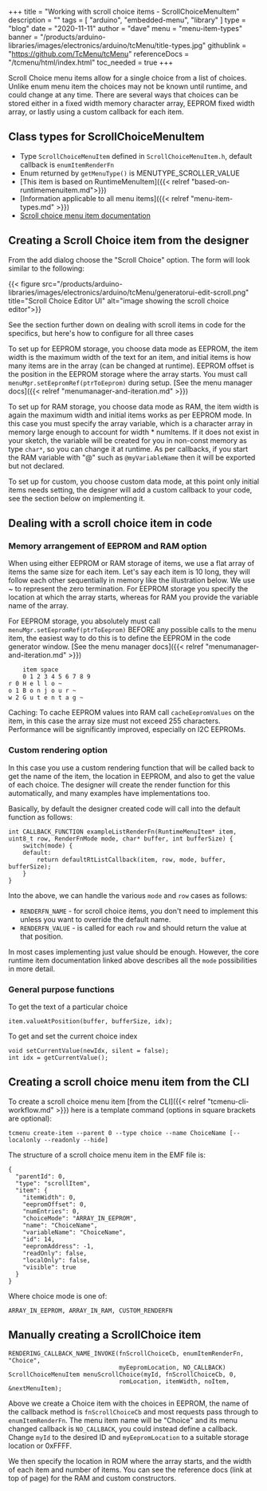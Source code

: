 +++
title = "Working with scroll choice items  - ScrollChoiceMenuItem"
description = ""
tags = [ "arduino", "embedded-menu", "library" ]
type = "blog"
date = "2020-11-11"
author =  "dave"
menu = "menu-item-types"
banner = "/products/arduino-libraries/images/electronics/arduino/tcMenu/title-types.jpg"
githublink = "https://github.com/TcMenu/tcMenu"
referenceDocs = "/tcmenu/html/index.html"
toc_needed = true
+++

Scroll Choice menu items allow for a single choice from a list of choices. Unlike enum menu item the choices may not be known until runtime, and could change at any time. There are several ways that choices can be stored either in a fixed width memory character array, EEPROM fixed width array, or lastly using a custom callback for each item.

## Class types for ScrollChoiceMenuItem

* Type `ScrollChoiceMenuItem` defined in `ScrollChoiceMenuItem.h`, default callback is `enumItemRenderFn`
* Enum returned by `getMenuType()` is MENUTYPE_SCROLLER_VALUE
* [This item is based on RuntimeMenuItem]({{< relref "based-on-runtimemenuitem.md">}})
* [Information applicable to all menu items]({{< relref "menu-item-types.md" >}})
* [Scroll choice menu item documentation](https://www.thecoderscorner.com/ref-docs/tcmenu/html/class_scroll_choice_menu_item.html)

## Creating a Scroll Choice item from the designer

From the add dialog choose the "Scroll Choice" option. The form will look similar to the following:

{{< figure src="/products/arduino-libraries/images/electronics/arduino/tcMenu/generatorui-edit-scroll.png" title="Scroll Choice Editor UI" alt="image showing the scroll choice editor">}}

See the section further down on dealing with scroll items in code for the specifics, but here's how to configure for all three cases

To set up for EEPROM storage, you choose data mode as EEPROM, the item width is the maximum width of the text for an item, and initial items is how many items are in the array (can be changed at runtime). EEPROM offset is the position in the EEPROM storage where the array starts. You must call `menuMgr.setEepromRef(ptrToEeprom)` during setup. [See the menu manager docs]({{< relref "menumanager-and-iteration.md" >}})

To set up for RAM storage, you choose data mode as RAM, the item width is again the maximum width and initial items works as per EEPROM mode. In this case you must specify the array variable, which is a character array in memory large enough to account for width * numItems. If it does not exist in your sketch, the variable will be created for you in non-const memory as type `char*`, so you can change it at runtime. As per callbacks, if you start the RAM variable with "@" such as `@myVariableName` then it will be exported but not declared.  

To set up for custom, you choose custom data mode, at this point only initial items needs setting, the designer will add a custom callback to your code, see the section below on implementing it.

## Dealing with a scroll choice item in code

### Memory arrangement of EEPROM and RAM option

When using either EEPROM or RAM storage of items, we use a flat array of items the same size for each item. Let's say each item is 10 long, they will follow each other sequentially in memory like the illustration below. We use ~ to represent the zero termination. For EEPROM storage you specify the location at which the array starts, whereas for RAM you provide the variable name of the array.

For EEPROM storage, you absolutely must call `menuMgr.setEepromRef(ptrToEeprom)` BEFORE any possible calls to the menu item, the easiest way to do this is to define the EEPROM in the code generator window. [See the menu manager docs]({{< relref "menumanager-and-iteration.md" >}})

        item space    
        0 1 2 3 4 5 6 7 8 9
    r 0 H e l l o ~
    o 1 B o n j o u r ~
    w 2 G u t e n t a g ~ 

Caching: To cache EEPROM values into RAM call `cacheEepromValues` on the item, in this case the array size must not exceed 255 characters. Performance will be significantly improved, especially on I2C EEPROMs.

### Custom rendering option

In this case you use a custom rendering function that will be called back to get the name of the item, the location in EEPROM, and also to get the value of each choice. The designer will create the render function for this automatically, and many examples have implementations too.

Basically, by default the designer created code will call into the default function as follows:

    int CALLBACK_FUNCTION exampleListRenderFn(RuntimeMenuItem* item, uint8_t row, RenderFnMode mode, char* buffer, int bufferSize) {
        switch(mode) {
        default:
            return defaultRtListCallback(item, row, mode, buffer, bufferSize);
        }
    }

Into the above, we can handle the various `mode` and `row` cases as follows:

* `RENDERFN_NAME` - for scroll choice items, you don't need to implement this unless you want to override the default name.
* `RENDERFN_VALUE` - is called for each `row` and should return the value at that position.

In most cases implementing just value should be enough. However, the core runtime item documentation linked above describes all the `mode` possibilities in more detail. 
  
### General purpose functions

To get the text of a particular choice

    item.valueAtPosition(buffer, bufferSize, idx);

To get and set the current choice index

    void setCurrentValue(newIdx, silent = false);
    int idx = getCurrentValue();

## Creating a scroll choice menu item from the CLI

To create a scroll choice menu item [from the CLI]({{< relref "tcmenu-cli-workflow.md" >}}) here is a template command (options in square brackets are optional):

    tcmenu create-item --parent 0 --type choice --name ChoiceName [--localonly --readonly --hide]

The structure of a scroll choice menu item in the EMF file is:

    {
      "parentId": 0,
      "type": "scrollItem",
      "item": {
        "itemWidth": 0,
        "eepromOffset": 0,
        "numEntries": 0,
        "choiceMode": "ARRAY_IN_EEPROM",
        "name": "ChoiceName",
        "variableName": "ChoiceName",
        "id": 14,
        "eepromAddress": -1,
        "readOnly": false,
        "localOnly": false,
        "visible": true
      }
    }

Where choice mode is one of: 
    
    ARRAY_IN_EEPROM, ARRAY_IN_RAM, CUSTOM_RENDERFN

## Manually creating a ScrollChoice item 

    RENDERING_CALLBACK_NAME_INVOKE(fnScrollChoiceCb, enumItemRenderFn, "Choice", 
                                   myEepromLocation, NO_CALLBACK)
    ScrollChoiceMenuItem menuScrollChoice(myId, fnScrollChoiceCb, 0, 
                                   romLocation, itemWidth, noItem, &nextMenuItem);

Above we create a Choice item with the choices in EEPROM, the name of the callback method is `fnScrollChoiceCb` and most requests pass through to `enumItemRenderFn`. The menu item name will be "Choice" and its menu changed callback is `NO_CALLBACK`, you could instead define a callback. Change `myId` to the desired ID and `myEepromLocation` to a suitable storage location or 0xFFFF.

We then specify the location in ROM where the array starts, and the width of each item and number of items. You can see the reference docs (link at top of page) for the RAM and custom constructors.

